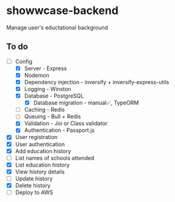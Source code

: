 # showwcase-backend
Manage user's eductational background


## To do
- [ ] Config
   - [x] Server - Express
   - [x] Nodemon
   - [x] Dependency injection - inversify + inversify-express-utils
   - [x] Logging - Winston
   - [x] Database - PostgreSQL
     - [x] Database migration - manual✅, TypeORM
   - [ ] Caching - Redis
   - [ ] Queuing - Bull + Redis
   - [x] Validation - Joi or Class validator
   - [x] Authentication - Passport.js
- [x] User registration
- [x] User authentication
- [x] Add education history
- [ ] List names of schools attended
- [x] List education history
- [x] View history details
- [ ] Update history
- [x] Delete history
- [ ] Deploy to AWS

